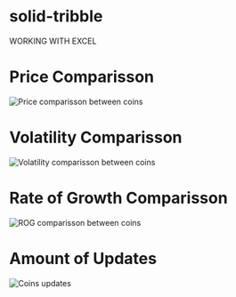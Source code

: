 # solid-tribble
WORKING WITH EXCEL

# Price Comparisson
![Price comparisson between coins](https://github.com/FeMiqui/solid-tribble/tree/main/assets/imgs/Picture1.png)

# Volatility Comparisson
![Volatility comparisson between coins](https://github.com/FeMiqui/solid-tribble/tree/main/assets/imgs/volatility.png)

# Rate of Growth Comparisson
![ROG comparisson between coins](https://github.com/FeMiqui/solid-tribble/tree/main/assets/imgs/ROG.png)

# Amount of Updates
![Coins updates](https://github.com/FeMiqui/solid-tribble/tree/main/assets/imgs/updates.png)
